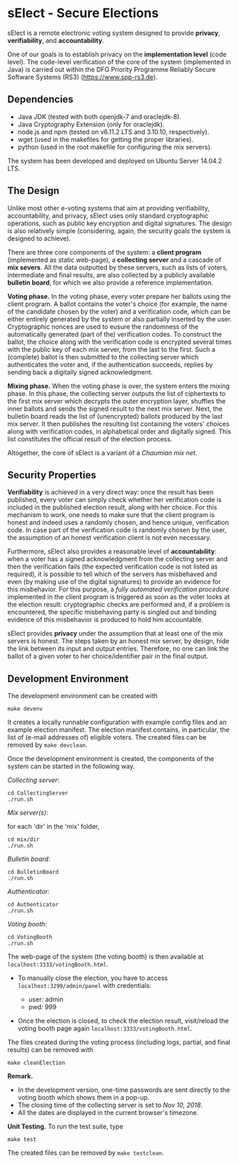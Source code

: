 # sElect - Secure Elections

sElect is a remote electronic voting system designed to provide 
**privacy**, **verifiability**, and  **accountability**.

One of our goals is to establish privacy on the **implementation level**
(code level). The code-level verification of the core of the system
(implemented in Java) is carried out within the DFG Priority Programme
Reliably Secure Software Systems (RS3) (https://www.spp-rs3.de).

## Dependencies

* Java JDK (tested with both openjdk-7 and oraclejdk-8).
* Java Cryptography Extension (only for oraclejdk).
* node.js and npm (tested on v6.11.2 LTS and 3.10.10, respectively).
* wget (used in the makefiles for getting the proper libraries).
* python (used in the root makefile for configuring the mix servers).

The system has been developed and deployed on Ubuntu Server 14.04.2 LTS.

## The Design

Unlike most other e-voting systems that aim at providing verifiability,
accountability, and privacy, sElect uses only standard cryptographic
operations, such as public key encryption and digital signatures. The
design is also relatively simple (considering, again, the security goals
the system is designed to achieve).

There are three core components of the system: a **client program**
(implemented as static web-page), a **collecting server** and a cascade
of **mix severs**.  All the data outputted by these servers, such as
lists of voters, intermediate and final results, are also collected by a
publicly available **bulletin board**, for which we also provide a
reference implementation.

**Voting phase.** In the voting phase, every voter prepare her ballots
using the client program.  A ballot contains the voter's choice (for
example, the name of the candidate chosen by the voter) and a
verification code, which can be either entirely generated by the system
or also partially inserted by the user. Cryptographic nonces are used to
eusure the randomness of the automatically generated (part of the)
verification codes. To construct the ballot, the choice along with the
verification code is encrypted several times with the public key of each
mix server, from the last to the first.  Such a (complete) ballot is
then submitted to the collecting server which authenticates the voter
and, if the authentication succeeds, replies by sending back a digitally
signed acknowledgment.

**Mixing phase.** When the voting phase is over, the system enters the
mixing phase. In this phase, the collecting server outputs the list of
ciphertexts to the first mix server which decrypts the outer encryption
layer, shuffles the inner ballots and sends the signed result to the
next mix server. Next, the bulletin board reads the list of
(unencrypted) ballots produced by the last mix server. It then publishes
the resulting list containing the voters' choices along with
verification codes, in alphabetical order and digitally signed. This
list constitutes the official result of the election process.

Altogether, the core of sElect is a variant of a _Chaumian mix
net_.


## Security Properties

**Verifiability** is achieved in a very direct way: once the result has
been published, every voter can simply check whether her verification
code is included in the published election result, along with her
choice. For this mechanism to work, one needs to make sure that the
client program is honest and indeed uses a randomly chosen, and hence
unique, verification code. In case part of the verification code is
randomly chosen by the user, the assumption of an honest verification
client is not even necessary.

Furthermore, sElect also provides a reasonable level of
**accountability**: when a voter has a signed acknowledgment from the
collecting server and then the verification fails (the expected
verification code is not listed as required), it is possible to tell
which of the servers has misbehaved and even (by making use of the
digital signatures) to provide an evidence for this misbehavior.  For
this purpose, a _fully automated verification procedure_ implemented in
the client program is triggered as soon as the voter looks at the
election result: cryptographic checks are performed and, if a problem is
encountered, the specific misbehaving party is singled out and binding
evidence of this misbehavior is produced to hold him accountable.

sElect provides **privacy** under the assumption that at least one of
the mix servers is honest. The steps taken by an honest mix server, by
design, hide the link between its input and output entries. Therefore,
no one can link the ballot of a given voter to her choice/identifier
pair in the final output.


## Development Environment

The development environment can be created with

```
make devenv
```

It creates a locally runnable configuration with example config files and 
an example election manifest. The election manifest contains, in particular, the
list of (e-mail addresses of) eligible voters. The created files can be removed by 
`make devclean`. 

Once the development environment is created, the components of the system can 
be started in the following way.

*Collecting server*:
```
cd CollectingServer
./run.sh
```

*Mix server(s)*:

for each 'dir' in the 'mix' folder,
```
cd mix/dir
./run.sh
```

*Bulletin board*:
```
cd BulletinBoard
./run.sh
```

*Authenticator*:
```
cd Authenticator
./run.sh
```

*Voting booth*:
```
cd VotingBooth
./run.sh
```

The web-page of the system (the voting booth) is then available at `localhost:3333/votingBooth.html`.

- To manually close the election, you have to access `localhost:3299/admin/panel` with credentials:

	* user: admin
	* pwd: 999


- Once the election is closed, to check the election result, visit/reload the voting booth page again `localhost:3333/votingBooth.html`.


The files created during the voting process (including logs, partial,
and final results) can be removed with
```
make cleanElection
```

**Remark.**
* In the development version, one-time passwords are sent directly to the voting booth which shows them in a pop-up. 
* The closing time of the collecting server is set to _Nov 10, 2018_.
* All the dates are displayed in the current browser's timezone.

**Unit Testing.**
To run the test suite, type
```
make test
```
The created files can be removed by `make testclean`.
